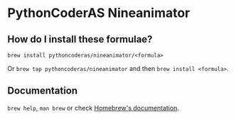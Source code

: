 # PythonCoderAS Nineanimator

## How do I install these formulae?

`brew install pythoncoderas/nineanimator/<formula>`

Or `brew tap pythoncoderas/nineanimator` and then `brew install <formula>`.

## Documentation

`brew help`, `man brew` or check [Homebrew's documentation](https://docs.brew.sh).
